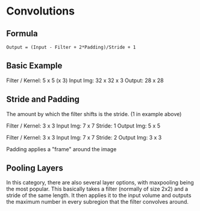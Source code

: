# Convolutions

## Formula

`Output = (Input - Filter + 2*Padding)/Stride + 1`

## Basic Example

Filter / Kernel: 5 x 5 (x 3)
Input Img: 32 x 32 x 3
Output: 28 x 28

## Stride and Padding

The amount by which the filter shifts is the stride. (1 in example above)

Filter / Kernel: 3 x 3
Input Img: 7 x 7
Stride: 1
Output Img: 5 x 5

Filter / Kernel: 3 x 3
Input Img: 7 x 7
Stride: 2
Output Img: 3 x 3

Padding applies a "frame" around the image

## Pooling Layers

In this category, there are also several layer options, with maxpooling being the most popular. This basically takes a filter (normally of size 2x2) and a stride of the same length. It then applies it to the input volume and outputs the maximum number in every subregion that the filter convolves around.